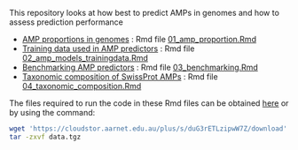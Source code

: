 
This repository looks at how best to predict AMPs in genomes and how to
assess prediction performance

  - [AMP proportions in genomes](01_amp_proportion.md) : Rmd file
    [01\_amp\_proportion.Rmd](01_amp_proportion.Rmd)
  - [Training data used in AMP
    predictors](02_amp_models_trainingdata.md) : Rmd file
    [02\_amp\_models\_trainingdata.Rmd](02_amp_models_trainingdata.Rmd)
  - [Benchmarking AMP predictors](03_benchmarking.md) : Rmd file
    [03\_benchmarking.Rmd](03_benchmarking.Rmd)
  - [Taxonomic composition of SwissProt
    AMPs](04_taxonomic_composition.md) : Rmd file
    [04\_taxonomic\_composition.Rmd](04_taxonomic_composition.Rmd)

The files required to run the code in these Rmd files can be obtained
[here](https://cloudstor.aarnet.edu.au/plus/s/duG3rETLzipwW7Z) or by
using the command:

``` bash
wget 'https://cloudstor.aarnet.edu.au/plus/s/duG3rETLzipwW7Z/download' -O data.tgz
tar -zxvf data.tgz 
```
